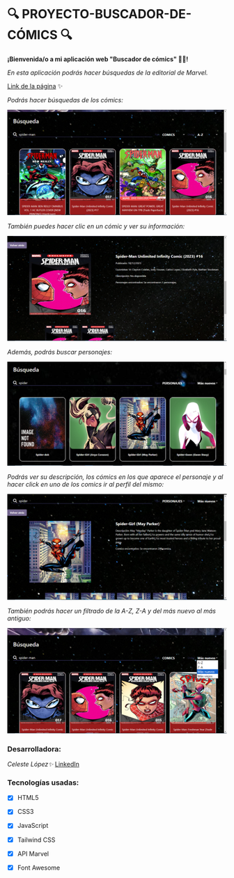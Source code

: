 # 🔍 PROYECTO-BUSCADOR-DE-CÓMICS 🔍

**¡Bienvenida/o a mi aplicación web "Buscador de cómics" 🦹‍♂️!** 

*En esta aplicación podrás hacer búsquedas de la editorial de Marvel.*

[Link de la página](https://celelo.github.io/PROYECTO-BUSCADOR-DE-COMICS/) ✨



*Podrás hacer búsquedas de los cómics:*

![Búsqueda de cómic](/images/busqueda-comic.png)



*También puedes hacer clic en un cómic y ver su información:*

![Información de cómic](/images/info-comic.png)



*Además, podrás buscar personajes:*

![busqueda personjaes](/images/busqueda-personaje.png)


*Podrás ver su descripción, los cómics en los que aparece el personaje y al hacer click en uno de los comics ir al perfil del mismo:*

![Información de personaje](/images/info-personaje.png)



*También podrás hacer un filtrado de la A-Z, Z-A y del más nuevo al más antiguo:*

![Filtrado](/images/filtrado.png)




### Desarrolladora:

*Celeste López✨* [LinkedIn](https://www.linkedin.com/in/celeste-l%C3%B3pez-879a03298/)


### Tecnologías usadas:
- [x] HTML5
- [x] CSS3
- [x] JavaScript
- [x] Tailwind CSS
- [x] API Marvel
- [x] Font Awesome









